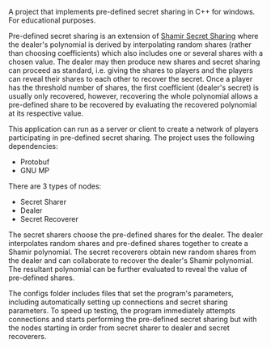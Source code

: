 A project that implements pre-defined secret sharing in C++ for windows. For educational purposes.

Pre-defined secret sharing is an extension of [Shamir Secret Sharing](https://en.wikipedia.org/wiki/Shamir%27s_secret_sharing) where the dealer's polynomial is derived by interpolating random shares (rather than choosing coefficients) which also includes one or several shares with a chosen value. The dealer may then produce new shares and secret sharing can proceed as standard, i.e. giving the shares to players and the players can reveal their shares to each other to recover the secret. Once a player has the threshold number of shares, the first coefficient (dealer's secret) is usually only recovered, however, recovering the whole polynomial allows a pre-defined share to be recovered by evaluating the recovered polynomial at its respective value.

This application can run as a server or client to create a network of players participating in pre-defined secret sharing. The project uses the following dependencies:
- Protobuf
- GNU MP

There are 3 types of nodes:
- Secret Sharer
- Dealer
- Secret Recoverer

The secret sharers choose the pre-defined shares for the dealer.
The dealer interpolates random shares and pre-defined shares together to create a Shamir polynomial.
The secret recoverers obtain new random shares from the dealer and can collaborate to recover the dealer's Shamir polynomial. The resultant polynomial can be further evaluated to reveal the value of pre-defined shares.

The configs folder includes files that set the program's parameters, including automatically setting up connections and secret sharing parameters.
To speed up testing, the program immediately attempts connections and starts performing the pre-defined secret sharing but with the nodes starting in order from secret sharer to dealer and secret recoverers.
